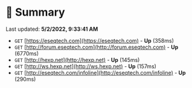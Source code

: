 # 📖 Summary
Last updated: **5/2/2022, 9:33:41 AM**

- `GET` [https://eseqtech.com](https://eseqtech.com) - **Up** (358ms)
- `GET` [http://forum.eseqtech.com](http://forum.eseqtech.com) - **Up** (6770ms)
- `GET` [http://hexp.net](http://hexp.net) - **Up** (145ms)
- `GET` [http://ws.hexp.net](http://ws.hexp.net) - **Up** (157ms)
- `GET` [http://eseqtech.com/infoline](http://eseqtech.com/infoline) - **Up** (290ms)

